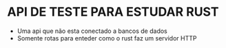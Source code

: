 # API DE TESTE PARA ESTUDAR RUST
* Uma api que não esta conectado a bancos de dados 
* Somente rotas para enteder como o rust faz um servidor HTTP